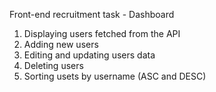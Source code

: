 Front-end recruitment task - Dashboard

1. Displaying users fetched from the API
2. Adding new users
3. Editing and updating users data
4. Deleting users
5. Sorting usets by username (ASC and DESC)
